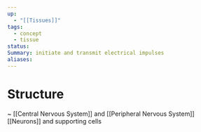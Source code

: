 ```yaml
---
up:
  - "[[Tissues]]"
tags:
  - concept
  - tissue
status: 
Summary: initiate and transmit electrical impulses
aliases:
---
```

# Structure
~
[[Central Nervous System]] and [[Peripheral Nervous System]]
[[Neurons]] and supporting cells